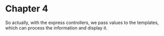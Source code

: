 # Chapter 4


So actually, with the express controllers, we pass values to the templates, which can process the information and display it.